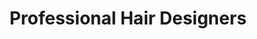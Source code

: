 ---
title: "Professional Hair Designers"
url: /cleveland/professional-hair-designers/
shop: Friseur
---